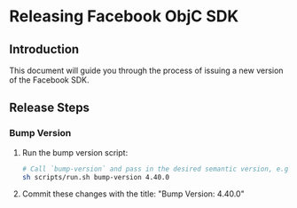 # Releasing Facebook ObjC SDK

## Introduction

This document will guide you through the process of issuing a new version of the Facebook SDK.

## Release Steps

### Bump Version

1. Run the bump version script:

   ```sh
   # Call `bump-version` and pass in the desired semantic version, e.g. 4.40.0
   sh scripts/run.sh bump-version 4.40.0
   ```

2. Commit these changes with the title: "Bump Version: 4.40.0"
